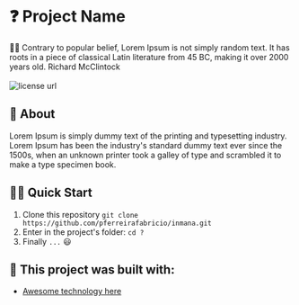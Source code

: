 # ❓ Project Name

<p align="left">
✍🏻 Contrary to popular belief, Lorem Ipsum is not simply random text. It has roots in a piece of classical Latin literature from 45 BC, making it over 2000 years old. Richard McClintock
  <br><br>
  <!-- License -->
  <a>
    <img alt="license url" src="https://img.shields.io/badge/license%20-MIT-1C1E26?style=for-the-badge&labelColor=1C1E26&color=61ffca">
  </a>
</p>

## :open_book: About 
Lorem Ipsum is simply dummy text of the printing and typesetting industry. Lorem Ipsum has been the industry's standard dummy text ever since the 1500s, when an unknown printer took a galley of type and scrambled it to make a type specimen book.

## 🏄‍♂️ Quick Start
 1. Clone this repository `git clone https://github.com/pferreirafabricio/inmana.git`
 2. Enter in the project's folder: `cd ?`
 3. Finally `...` 😃

## :bricks: This project was built with: 
- [Awesome technology here](http://link.here.com)
